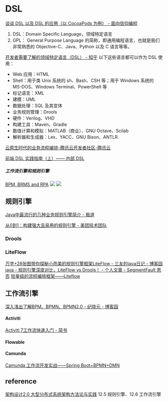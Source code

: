 # DSL


[谈谈 DSL 以及 DSL 的应用（以 CocoaPods 为例） - 面向信仰编程](https://draveness.me/dsl/)
1. DSL：Domain Specific Language，领域特定语言
2. GPL： General Purpose Language 的简称，即通用编程语言，也就是我们非常熟悉的 Objective-C、Java、Python 以及 C 语言等等。


[开发者需要了解的领域特定语言（DSL） - 知乎](https://zhuanlan.zhihu.com/p/110757158)
以下这些语言都可以作为 DSL 使用：
- Web 应用：HTML
- Shell：用于类 Unix 系统的 sh、Bash、CSH 等；用于 Windows 系统的 MS-DOS、Windows Terminal、PowerShell 等
- 标记语言：XML
- 建模：UML
- 数据处理：SQL 及其变体
- 业务规则管理：Drools
- 硬件：Verilog、VHD
- 构建工具：Maven、Gradle
- 数值计算和模拟：MATLAB（商业）、GNU Octave、Scilab
- 解析器和生成器：Lex、YACC、GNU Bison、ANTLR


[云原生时代的业务流程编排-腾讯云开发者社区-腾讯云](https://cloud.tencent.com/developer/article/1588668)

[前端 DSL 实践指南（上）—— 内部 DSL](https://github.com/x-orpheus/blog/blob/master/content/blog/dsl/index.md)

##### 工作流引擎和规则引擎
[BPM, BRMS and RPA](https://www.linkedin.com/pulse/bpm-brms-rpa-calvin-kiboma)
![](Pasted%20image%2020230905151417.png)
![](Pasted%20image%2020230905151427.png)

## 规则引擎
[Java中最流行的几种业务规则引擎简介 - 极道](https://www.jdon.com/56124.html)

[从0到1：构建强大且易用的规则引擎 - 美团技术团队](https://tech.meituan.com/2017/06/09/maze-framework.html)
### Drools


### LiteFlow

[万字+28张图带你探秘小而美的规则引擎框架LiteFlow - 三友的java日记 - 博客园](https://www.cnblogs.com/zzyang/p/16303880.html)
[java - 规则引擎深度对比，LiteFlow vs Drools！ - 个人文章 - SegmentFault 思否](https://segmentfault.com/a/1190000042635731)
[轻量级的流程编排框架——Liteflow](https://segmentfault.com/a/1190000038796413)
## 工作流引擎
[深入浅出了解BPM、BPMN、BPMN2.0 - 纪晓元 - 博客园](https://www.cnblogs.com/amerkor/p/13728576.html)

#### Activiti

[Activiti 7工作流快速入门 - 简书](https://www.jianshu.com/p/e8c956ab9959)

#### Flowable

#### Camunda
[Camunda 工作流开发实战——Spring Boot+BPMN+DMN](http://www.tup.com.cn/upload/books/yz/087906-01.pdf)

## reference

[架构设计2.0 大型分布式系统架构方法论与实践](架构设计2.0%20大型分布式系统架构方法论与实践.md) 12.5 规则引擎、12.6 工作流引擎